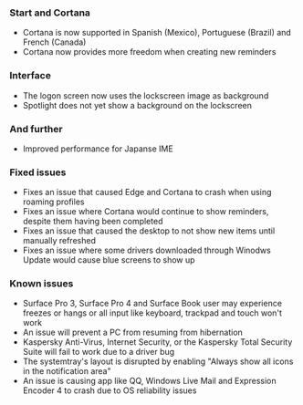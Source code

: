 ### Start and Cortana
- Cortana is now supported in Spanish (Mexico), Portuguese (Brazil) and French (Canada)
- Cortana now provides more freedom when creating new reminders

### Interface
- The logon screen now uses the lockscreen image as background
 - Spotlight does not yet show a background on the lockscreen

### And further
- Improved performance for Japanse IME

### Fixed issues
- Fixes an issue that caused Edge and Cortana to crash when using roaming profiles
- Fixes an issue where Cortana would continue to show reminders, despite them having been completed
- Fixes an issue that caused the desktop to not show new items until manually refreshed
- Fixes an issue where some drivers downloaded through Winodws Update would cause blue screens to show up

### Known issues
- Surface Pro 3, Surface Pro 4 and Surface Book user may experience freezes or hangs or all input like keyboard, trackpad and touch won't work
- An issue will prevent a PC from resuming from hibernation
- Kaspersky Anti-Virus, Internet Security, or the Kaspersky Total Security Suite will fail to work due to a driver bug
- The systemtray's layout is disrupted by enabling "Always show all icons in the notification area"
- An issue is causing app like QQ, Windows Live Mail and Expression Encoder 4 to crash due to OS reliability issues
